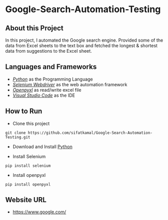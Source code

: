 # Google-Search-Automation-Testing

## About this Project

<p>In this project, I automated the Google search engine. Provided some of the data from Excel sheets to the text box and fetched the longest & shortest data from suggestions to the Excel sheet.</p>

## Languages and Frameworks

- *[Python](https://www.python.org/)* as the Programming Language
- *[Selenium Webdriver](https://www.selenium.dev/)* as the web automation framework
- *[Openpyxl](https://openpyxl.readthedocs.io/en/stable/)* as read/write excel file
- *[Visual Studio Code](https://code.visualstudio.com/)* as the IDE

## How to Run
- Clone this project
```
git clone https://github.com/sifatkamal/Google-Search-Automation-Testing.git
```

- Download and Install [Python](https://www.python.org/)

- Install Selenium
```
pip install selenium
```

- Install openpyxl
```
pip install openpyxl
```

## Website URL
- https://www.google.com/

